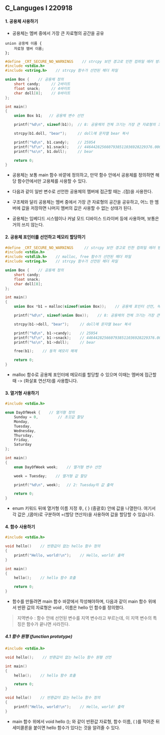 ## C_Languges l 220918

#### 1. 공용체 사용하기

- 공용체는 멤버 중에서 가장 큰 자료형의 공간을 공유

```
union 공용체 이름 {
	자료형 멤버 이름;
};
```



```c
#define _CRT_SECURE_NO_WARNINGS    // strcpy 보안 경고로 인한 컴파일 에러 방지
#include <stdio.h>
#include <string.h>    // strcpy 함수가 선언된 헤더 파일

union Box {    // 공용체 정의
    short candy;     // 2바이트
    float snack;     // 4바이트
    char doll[8];    // 8바이트
};

int main()
{
    union Box b1;   // 공용체 변수 선언

    printf("%d\n", sizeof(b1));  // 8: 공용체의 전체 크기는 가장 큰 자료형의 크기

    strcpy(b1.doll, "bear");     // doll에 문자열 bear 복사

    printf("%d\n", b1.candy);    // 25954
    printf("%f\n", b1.snack);    // 4464428256607938511036928229376.000000
    printf("%s\n", b1.doll);     // bear

    return 0;
}
```

- 공용체는 보통 main 함수 바깥에 정의하고, 만약 함수 안에서 공용체를 정의하면 해당 함수안에서만 고용체를 사용할 수 있다.
- 다음과 같이 일반 변수로 선언한 공용체의 멤버에 접근할 때는 .(점)을 사용한다.

- 구조체와 달리 공용체는 멤버 중에서 가장 큰 자료형의 공간을 공유하고, 어느 한 멤버에 값을 저장하면 나머지 멤버의 값은 사용할 수 없는 상태가 된다.

- 공용체는 임베디드 시스템이나 커널 모드 디바이스 드라이버 등에 사용하며, 보통은 거의 쓰지 않는다.



#### 2. 공용체 포인터를 선언하고 메모리 할당하기

```c
#define _CRT_SECURE_NO_WARNINGS     // strcpy 보안 경고로 인한 컴파일 에러 방지
#include <stdio.h>
#include <stdlib.h>    // malloc, free 함수가 선언된 헤더 파일
#include <string.h>    // strcpy 함수가 선언된 헤더 파일

union Box {    // 공용체 정의
    short candy;
    float snack;
    char doll[8];
};

int main()
{
    union Box *b1 = malloc(sizeof(union Box));    // 공용체 포인터 선언, 메모리 할당

    printf("%d\n", sizeof(union Box));    // 8: 공용체의 전체 크기는 가장 큰 자료형의 크기

    strcpy(b1->doll, "bear");     // doll에 문자열 bear 복사

    printf("%d\n", b1->candy);    // 25954
    printf("%f\n", b1->snack);    // 4464428256607938511036928229376.000000
    printf("%s\n", b1->doll);     // bear

    free(b1);    // 동적 메모리 해제

    return 0;
}
```

- malloc 함수로 공용체 포인터에 메모리를 할당할 수 있으며 이때는 멤버에 접근할 때 -> (화살표 연산자)를 사용합니다.



#### 3. 열거형 사용하기



```c
#include <stdio.h>

enum DayOfWeek {    // 열거형 정의
    Sunday = 0,         // 초깃값 할당
    Monday,
    Tuesday,
    Wednesday,
    Thursday,
    Friday,
    Saturday
};

int main()
{
    enum DayOfWeek week;    // 열거형 변수 선언

    week = Tuesday;    // 열거형 값 할당

    printf("%d\n", week);   // 2: Tuesday의 값 출력

    return 0;
}
```

- enum 키워드 뒤에 열거형 이름 지정 후, { } (중괄호) 안에 값을 나열한다. 여기서 각 값은 ,(콤마)로 구분하여 =(할당 연산자)을 사용하여 값을 할당할 수 있습니다.







#### 4. 함수 사용하기

```c
#include <stdio.h>

void hello()    // 반환값이 없는 hello 함수 정의
{
    printf("Hello, world!\n");    // Hello, world! 출력
}

int main()
{
    hello();    // hello 함수 호출

    return 0;
}
```

- 함수를 만들려면 main 함수 바깥에서 작성해야하며, 다음과 같이 main 함수 위에서 반환 값의 자료형은 void , 이름은 hello 인 함수를 정의했다.

> 지역변수 : 함수 안에 선언된 변수를 지역 변수라고 부르는데, 이 지역 변수의 특징은 함수가 끝나면 사라진다.



##### 4.1 함수 원형 (function prototype)

```c
#include <stdio.h>

void hello();    // 반환값이 없는 hello 함수 원형 선언

int main()
{
    hello();    // hello 함수 호출

    return 0;
}

void hello()    // 반환값이 없는 hello 함수 정의
{
    printf("Hello, world!\n");    // Hello, world! 출력
}
```

- main 함수 위에서 void hello (); 와 같이 반환값 자료형, 함수 이름, ( )를 적어준 뒤 세미콜론을 붙이면 hello 함수가 있다는 것을 알려줄 수 있다.


